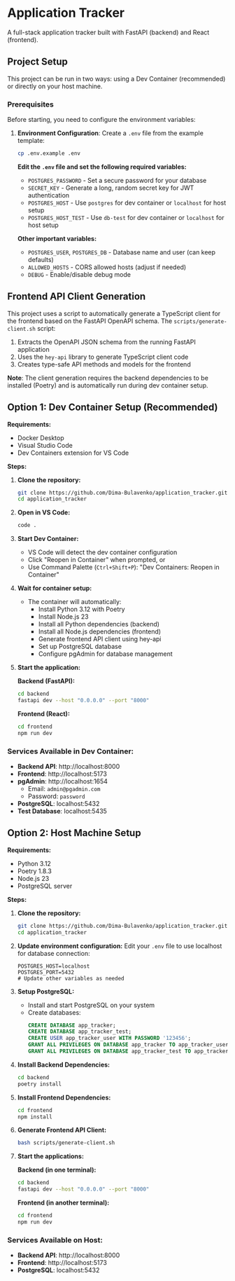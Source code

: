 # Application Tracker

A full-stack application tracker built with FastAPI (backend) and React (frontend).

## Project Setup

This project can be run in two ways: using a Dev Container (recommended) or directly on your host machine.

### Prerequisites

Before starting, you need to configure the environment variables:

1. **Environment Configuration**: Create a `.env` file from the example template:
   ```bash
   cp .env.example .env
   ```

   **Edit the `.env` file and set the following required variables:**
   - `POSTGRES_PASSWORD` - Set a secure password for your database
   - `SECRET_KEY` - Generate a long, random secret key for JWT authentication
   - `POSTGRES_HOST` - Use `postgres` for dev container or `localhost` for host setup
   - `POSTGRES_HOST_TEST` - Use `db-test` for dev container or `localhost` for host setup

   **Other important variables:**
   - `POSTGRES_USER`, `POSTGRES_DB` - Database name and user (can keep defaults)
   - `ALLOWED_HOSTS` - CORS allowed hosts (adjust if needed)
   - `DEBUG` - Enable/disable debug mode

## Frontend API Client Generation

This project uses a script to automatically generate a TypeScript client for the frontend based on the FastAPI OpenAPI schema. The `scripts/generate-client.sh` script:

1. Extracts the OpenAPI JSON schema from the running FastAPI application
2. Uses the `hey-api` library to generate TypeScript client code
3. Creates type-safe API methods and models for the frontend

**Note**: The client generation requires the backend dependencies to be installed (Poetry) and is automatically run during dev container setup.

## Option 1: Dev Container Setup (Recommended)

**Requirements:**
- Docker Desktop
- Visual Studio Code
- Dev Containers extension for VS Code

**Steps:**

1. **Clone the repository:**
   ```bash
   git clone https://github.com/Dima-Bulavenko/application_tracker.git
   cd application_tracker
   ```

2. **Open in VS Code:**
   ```bash
   code .
   ```

3. **Start Dev Container:**
   - VS Code will detect the dev container configuration
   - Click "Reopen in Container" when prompted, or
   - Use Command Palette (`Ctrl+Shift+P`): "Dev Containers: Reopen in Container"

4. **Wait for container setup:**
   - The container will automatically:
     - Install Python 3.12 with Poetry
     - Install Node.js 23
     - Install all Python dependencies (backend)
     - Install all Node.js dependencies (frontend)
     - Generate frontend API client using hey-api
     - Set up PostgreSQL database
     - Configure pgAdmin for database management

5. **Start the application:**

   **Backend (FastAPI):**
   ```bash
   cd backend
   fastapi dev --host "0.0.0.0" --port "8000"
   ```

   **Frontend (React):**
   ```bash
   cd frontend
   npm run dev
   ```

### Services Available in Dev Container:

- **Backend API**: http://localhost:8000
- **Frontend**: http://localhost:5173
- **pgAdmin**: http://localhost:1654
  - Email: `admin@pgadmin.com`
  - Password: `password`
- **PostgreSQL**: localhost:5432
- **Test Database**: localhost:5435

## Option 2: Host Machine Setup

**Requirements:**
- Python 3.12
- Poetry 1.8.3
- Node.js 23
- PostgreSQL server

**Steps:**

1. **Clone the repository:**
   ```bash
   git clone https://github.com/Dima-Bulavenko/application_tracker.git
   cd application_tracker
   ```

2. **Update environment configuration:**
   Edit your `.env` file to use localhost for database connection:
   ```env
   POSTGRES_HOST=localhost
   POSTGRES_PORT=5432
   # Update other variables as needed
   ```

3. **Setup PostgreSQL:**
   - Install and start PostgreSQL on your system
   - Create databases:
     ```sql
     CREATE DATABASE app_tracker;
     CREATE DATABASE app_tracker_test;
     CREATE USER app_tracker_user WITH PASSWORD '123456';
     GRANT ALL PRIVILEGES ON DATABASE app_tracker TO app_tracker_user;
     GRANT ALL PRIVILEGES ON DATABASE app_tracker_test TO app_tracker_user;
     ```

4. **Install Backend Dependencies:**
   ```bash
   cd backend
   poetry install
   ```

5. **Install Frontend Dependencies:**
   ```bash
   cd frontend
   npm install
   ```

6. **Generate Frontend API Client:**
   ```bash
   bash scripts/generate-client.sh
   ```

7. **Start the applications:**

   **Backend (in one terminal):**
   ```bash
   cd backend
   fastapi dev --host "0.0.0.0" --port "8000"
   ```

   **Frontend (in another terminal):**
   ```bash
   cd frontend
   npm run dev
   ```

### Services Available on Host:

- **Backend API**: http://localhost:8000
- **Frontend**: http://localhost:5173
- **PostgreSQL**: localhost:5432
